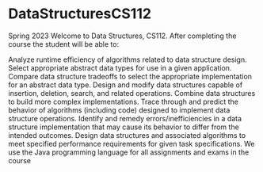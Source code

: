# DataStructuresCS112
Spring 2023
Welcome to Data Structures, CS112. After completing the course the student will be able to:

Analyze runtime efficiency of algorithms related to data structure design.
Select appropriate abstract data types for use in a given application.
Compare data structure tradeoffs to select the appropriate implementation for an abstract data type.
Design and modify data structures capable of insertion, deletion, search, and related operations.
Combine data structures to build more complex implementations.
Trace through and predict the behavior of algorithms (including code) designed to implement data structure operations.
Identify and remedy errors/inefficiencies in a data structure implementation that may cause its behavior to differ from the intended outcomes.
Design data structures and associated algorithms to meet specified performance requirements for given task specifications.
We use the Java programming language for all assignments and exams in the course
